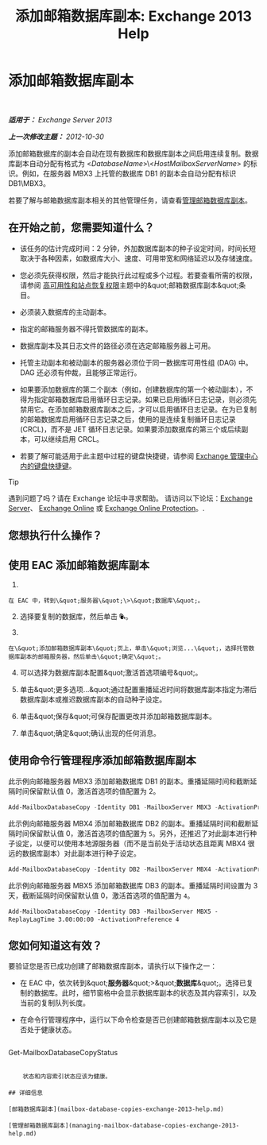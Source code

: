﻿---
title: '添加邮箱数据库副本: Exchange 2013 Help'
TOCTitle: 添加邮箱数据库副本
ms:assetid: 784bf48f-8af5-422c-a63f-2f01fc0cf151
ms:mtpsurl: https://technet.microsoft.com/zh-cn/library/Dd298080(v=EXCHG.150)
ms:contentKeyID: 50490952
ms.date: 05/21/2018
mtps_version: v=EXCHG.150
ms.translationtype: MT
---

# 添加邮箱数据库副本

 

_**适用于：** Exchange Server 2013_

_**上一次修改主题：** 2012-10-30_

添加邮箱数据库的副本会自动在现有数据库和数据库副本之间启用连续复制。数据库副本自动分配有格式为 \<*DatabaseName*\>\\\<*HostMailboxServerName*\> 的标识。例如，在服务器 MBX3 上托管的数据库 DB1 的副本会自动分配有标识 DB1\\MBX3。

若要了解与邮箱数据库副本相关的其他管理任务，请查看[管理邮箱数据库副本](managing-mailbox-database-copies-exchange-2013-help.md)。

## 在开始之前，您需要知道什么？

  - 该任务的估计完成时间：2 分钟，外加数据库副本的种子设定时间，时间长短取决于各种因素，如数据库大小、速度、可用带宽和网络延迟以及存储速度。

  - 您必须先获得权限，然后才能执行此过程或多个过程。若要查看所需的权限，请参阅 [高可用性和站点恢复权限](high-availability-and-site-resilience-permissions-exchange-2013-help.md)主题中的\&quot;邮箱数据库副本\&quot;条目。

  - 必须装入数据库的主动副本。

  - 指定的邮箱服务器不得托管数据库的副本。

  - 数据库副本及其日志文件的路径必须在选定邮箱服务器上可用。

  - 托管主动副本和被动副本的服务器必须位于同一数据库可用性组 (DAG) 中。DAG 还必须有仲裁，且能够正常运行。

  - 如果要添加数据库的第二个副本（例如，创建数据库的第一个被动副本），不得为指定邮箱数据库启用循环日志记录。如果已启用循环日志记录，则必须先禁用它。在添加邮箱数据库副本之后，才可以启用循环日志记录。在为已复制的邮箱数据库启用循环日志记录之后，使用的是连续复制循环日志记录 (CRCL)，而不是 JET 循环日志记录。如果要添加数据库的第三个或后续副本，可以继续启用 CRCL。

  - 若要了解可能适用于此主题中过程的键盘快捷键，请参阅 [Exchange 管理中心内的键盘快捷键](keyboard-shortcuts-in-the-exchange-admin-center-exchange-online-protection-help.md)。

> [!TIP]  
> 遇到问题了吗？请在 Exchange 论坛中寻求帮助。 请访问以下论坛：<a href="https://go.microsoft.com/fwlink/p/?linkid=60612">Exchange Server</a>、 <a href="https://go.microsoft.com/fwlink/p/?linkid=267542">Exchange Online</a> 或 <a href="https://go.microsoft.com/fwlink/p/?linkid=285351">Exchange Online Protection</a>。.


## 您想执行什么操作？

## 使用 EAC 添加邮箱数据库副本

1.  
    
    在 EAC 中，转到\&quot;服务器\&quot;\>\&quot;数据库\&quot;。

2.  选择要复制的数据库，然后单击 ![添加数据库副本](images/Dd298080.435c15ff-abf2-4de8-b280-f053db1afa13(EXCHG.150).gif "添加数据库副本")。

3.  
    
    在\&quot;添加邮箱数据库副本\&quot;页上，单击\&quot;浏览...\&quot;，选择托管数据库副本的邮箱服务器，然后单击\&quot;确定\&quot;。

4.  可以选择为数据库副本配置\&quot;激活首选项编号\&quot;。

5.  单击\&quot;更多选项...\&quot;通过配置重播延迟时间将数据库副本指定为滞后数据库副本或推迟数据库副本的自动种子设定。

6.  单击\&quot;保存\&quot;可保存配置更改并添加邮箱数据库副本。

7.  单击\&quot;确定\&quot;确认出现的任何消息。

## 使用命令行管理程序添加邮箱数据库副本

此示例向邮箱服务器 MBX3 添加邮箱数据库 DB1 的副本。重播延隔时间和截断延隔时间保留默认值 0，激活首选项的值配置为 2。

```powershell
Add-MailboxDatabaseCopy -Identity DB1 -MailboxServer MBX3 -ActivationPreference 2
```

此示例向邮箱服务器 MBX4 添加邮箱数据库 DB2 的副本。重播延隔时间和截断延隔时间保留默认值 0，激活首选项的值配置为 `5`。另外，还推迟了对此副本进行种子设定，以便可以使用本地源服务器（而不是当前处于活动状态且距离 MBX4 很远的数据库副本）对此副本进行种子设定。

```powershell
Add-MailboxDatabaseCopy -Identity DB2 -MailboxServer MBX4 -ActivationPreference 5 -SeedingPostponed
```

此示例向邮箱服务器 MBX5 添加邮箱数据库 DB3 的副本。重播延隔时间设置为 3 天，截断延隔时间保留默认值 0，激活首选项的值配置为 `4`。

    Add-MailboxDatabaseCopy -Identity DB3 -MailboxServer MBX5 -ReplayLagTime 3.00:00:00 -ActivationPreference 4

## 您如何知道这有效？

要验证您是否已成功创建了邮箱数据库副本，请执行以下操作之一：

  - 在 EAC 中，依次转到\&quot;**服务器**\&quot;\>\&quot;**数据库**\&quot;。选择已复制的数据库。此时，细节窗格中会显示数据库副本的状态及其内容索引，以及当前的复制队列长度。

  - 在命令行管理程序中，运行以下命令检查是否已创建邮箱数据库副本以及它是否处于健康状态。
    
    ```powershell
Get-MailboxDatabaseCopyStatus <DatabaseCopyName>
```
    
    状态和内容索引状态应该为健康。

## 详细信息

[邮箱数据库副本](mailbox-database-copies-exchange-2013-help.md)

[管理邮箱数据库副本](managing-mailbox-database-copies-exchange-2013-help.md)

